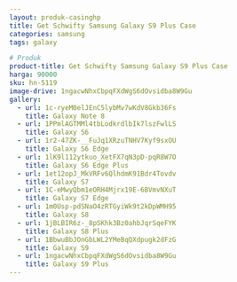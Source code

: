 ```yaml
---
layout: produk-casinghp
title: Get Schwifty Samsung Galaxy S9 Plus Case
categories: samsung
tags: galaxy

# Produk
product-title: Get Schwifty Samsung Galaxy S9 Plus Case
harga: 90000
sku: hn-5119
image-drive: 1ngacwNhxCbpqFXdWgS6dOvsidba8W9Gu
gallery:
  - url: 1c-ryeM0elJEnC5lybMv7wKdV8Gkb36Fs
    title: Galaxy Note 8
  - url: 1PPmlAGTMMl4tbLodkrdlbIk7lszFwlLS
    title: Galaxy S6
  - url: 1r2-47ZK-__FuJq1XRzuTNHV7Kyf9sxOU
    title: Galaxy S6 Edge
  - url: 1lK9l112ytkuo_XetFX7qN3pD-pqR8W7O
    title: Galaxy S6 Edge Plus
  - url: 1et12opJ_MkVRFv6QlhdmK91Bdr4Tovdv
    title: Galaxy S7
  - url: 1C-eMwyQbm1eORH4Mjrx19E-6BVmvNXuT
    title: Galaxy S7 Edge
  - url: 1m0Usp-pdSNaO4zRTGyiWk9t2kDpWMH95
    title: Galaxy S8
  - url: 1jBLBIR6z-_8pSKhk3Bz0ahbJqrSqeFYK
    title: Galaxy S8 Plus
  - url: 1BbwuBbJOnGbLWL2YMeBqQXdpugk2dFzG
    title: Galaxy S9
  - url: 1ngacwNhxCbpqFXdWgS6dOvsidba8W9Gu
    title: Galaxy S9 Plus
---
```

